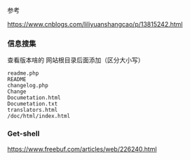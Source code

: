 参考

https://www.cnblogs.com/liliyuanshangcao/p/13815242.html

###  信息搜集

查看版本啥的 网站根目录后面添加（区分大小写）

```
readme.php
README
changelog.php
Change
Documetation.html
Documetation.txt
translators.html
/doc/html/index.html
```

### Get-shell

https://www.freebuf.com/articles/web/226240.html

